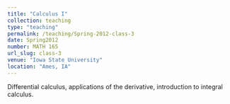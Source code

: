 ```yaml
---
title: "Calculus I"
collection: teaching
type: "teaching"
permalink: /teaching/Spring-2012-class-3
date: Spring2012
number: MATH 165
url_slug: class-3
venue: "Iowa State University"
location: "Ames, IA"
---
```


Differential calculus, applications of the derivative, introduction to integral calculus.

